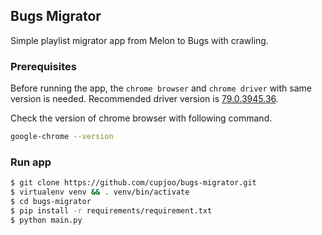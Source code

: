 ## Bugs Migrator

Simple playlist migrator app from Melon to Bugs with crawling.

### Prerequisites
Before running the app, the `chrome browser` and `chrome driver` with same version is needed. Recommended driver version is [79.0.3945.36](https://chromedriver.storage.googleapis.com/index.html?path=79.0.3945.36/).

Check the version of chrome browser with following command.
```bash
google-chrome --version
```

### Run app
```bash
$ git clone https://github.com/cupjoo/bugs-migrator.git
$ virtualenv venv && . venv/bin/activate
$ cd bugs-migrator
$ pip install -r requirements/requirement.txt
$ python main.py
```